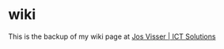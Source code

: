# wiki
This is the backup of my wiki page at [Jos Visser | ICT Solutions](https://docs.josvisserict.nl)
